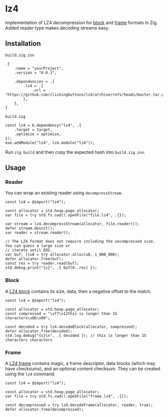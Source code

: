 # lz4

Implementation of LZ4 decompression for
[block](https://github.com/lz4/lz4/blob/dev/doc/lz4_Block_format.md) and
[frame](https://github.com/lz4/lz4/blob/dev/doc/lz4_Frame_format.md) formats in Zig. Added reader
type makes decoding streams easy.

## Installation

`build.zig.zon`
```zig
.{
    .name = "yourProject",
    .version = "0.0.1",

    .dependencies = .{
        .lz4 = .{
            .url = "https://github.com/clickingbuttons/lz4/archive/refs/heads/master.tar.gz",
        },
    },
}
```

`build.zig`
```zig
const lz4 = b.dependency("lz4", .{
    .target = target,
    .optimize = optimize,
});
exe.addModule("lz4", lz4.module("lz4"));
```

Run `zig build` and then copy the expected hash into `build.zig.zon`.

## Usage

### Reader
You can wrap an existing reader using `decompressStream`.

```zig
const lz4 = @import("lz4");

const allocator = std.heap.page_allocator;
var file = try std.fs.cwd().openFile("file.lz4", .{});

var stream = lz4.decompressStream(allocator, file.reader());
defer stream.deinit();
var reader = stream.reader();

// The LZ4 format does not require including the uncompressed size. You can guess a large size or
// iterate until EOS.
var buf: []u8 = try allocator.alloc(u8, 1_000_000);
defer allocator.free(buf);
const res = try reader.read(buf);
std.debug.print("{s}", .{ buf[0..res] });
```

### Block

A [LZ4 block](https://github.com/lz4/lz4/blob/dev/doc/lz4_Block_format.md) contains its size, data, then a negative offset to the match.

```zig
const lz4 = @import("lz4");

const allocator = std.heap.page_allocator;
const compressed = "\xf7\x12this is longer than 15 characters\x0b\x00";

const decoded = try lz4.decodeBlock(allocator, compressed);
defer allocator.free(decoded);
std.log.debug("{s}\n", .{ decoded }); // this is longer than 15 characters characters
```

### Frame

A [LZ4 frame](https://github.com/lz4/lz4/blob/dev/doc/lz4_Frame_format.md) contains magic, a frame descriptor, data blocks (which may have checksums), and an optional content checksum. They can be created using the `lz4` command.

```zig
const lz4 = @import("lz4");

const allocator = std.heap.page_allocator;
var file = try std.fs.cwd().openFile("frame.lz4", .{});

const decompressed = try lz4.decodeFrame(allocator, reader, true);
defer allocator.free(decompressed);
```

